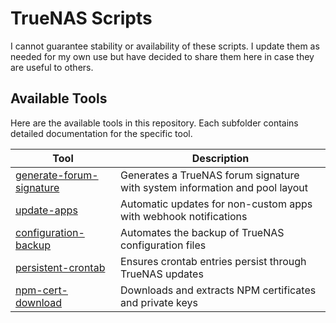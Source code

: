 # TrueNAS Scripts
I cannot guarantee stability or availability of these scripts. I update them as needed for my own use but have decided to share them here in case they are useful to others.

## Available Tools

Here are the available tools in this repository. Each subfolder contains detailed documentation for the specific tool.

| Tool | Description |
|------|-------------|
| [generate-forum-signature](generate-forum-signature/) | Generates a TrueNAS forum signature with system information and pool layout |
| [update-apps](update-apps/) | Automatic updates for non-custom apps with webhook notifications |
| [configuration-backup](configuration-backup/) | Automates the backup of TrueNAS configuration files |
| [persistent-crontab](persistent-crontab/) | Ensures crontab entries persist through TrueNAS updates |
| [npm-cert-download](npm-cert-download/) | Downloads and extracts NPM certificates and private keys |
